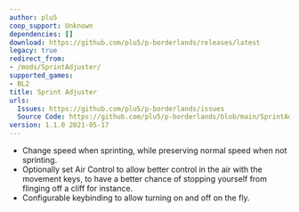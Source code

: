 ```yaml
---
author: plu5
coop_support: Unknown
dependencies: []
download: https://github.com/plu5/p-borderlands/releases/latest
legacy: true
redirect_from:
- /mods/SprintAdjuster/
supported_games:
- BL2
title: Sprint Adjuster
urls:
  Issues: https://github.com/plu5/p-borderlands/issues
  Source Code: https://github.com/plu5/p-borderlands/blob/main/SprintAdjuster
version: 1.1.0 2021-05-17
---
```

- Change speed when sprinting, while preserving normal speed when not sprinting.
- Optionally set Air Control to allow better control in the air with the movement keys, to have a better chance of stopping yourself from flinging off a cliff for instance.
- Configurable keybinding to allow turning on and off on the fly.
